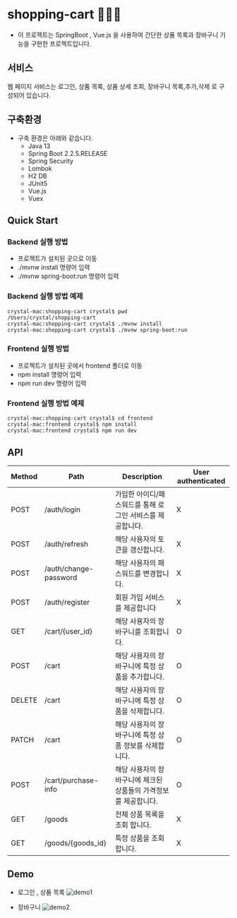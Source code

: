 # shopping-cart 🛒🛒🛒
- 이 프로젝트는 SpringBoot , Vue.js 을 사용하여 간단한 상품 목록과 장바구니 기능을 구현한 프로젝트입니다.

## 서비스
웹 페이지 서비스는 로그인, 상품 목록, 상품 상세 조회, 장바구니 목록,추가,삭제 로 구성되어 있습니다.

## 구축환경
- 구축 환경은 아래와 같습니다.
    - Java 13
    - Spring Boot 2.2.5.RELEASE
    - Spring Security
    - Lombok
    - H2 DB
    - JUnit5
    - Vue.js
    - Vuex


## Quick Start
### Backend 실행 방법
- 프로젝트가 설치된 곳으로 이동
- ./mvnw install 명령어 입력
- ./mvnw spring-boot:run 명령어 입력

### Backend 실행 방법 예제
~~~
crystal-mac:shopping-cart crystal$ pwd
/Users/crystal/shopping-cart
crystal-mac:shopping-cart crystal$ ./mvnw install
crystal-mac:shopping-cart crystal$ ./mvnw spring-boot:run
~~~

### Frontend 실행 방법
- 프로젝트가 설치된 곳에서 frontend 폴더로 이동
- npm install 명령어 입력
- npm run dev 명령어 입력

### Frontend 실행 방법 예제
~~~~
crystal-mac:shopping-cart crystal$ cd frontend
crystal-mac:frontend crystal$ npm install
crystal-mac:frontend crystal$ npm run dev
~~~~

## API
| Method | Path | Description | User authenticated |
|--------|-----------------------|-----------------------------------------------------------------|--------------------|
| POST | /auth/login | 가입한 아이디/패스워드를 통해 로그인 서비스를 제공합니다. | X |
| POST | /auth/refresh | 해당 사용자의 토큰을 갱신합니다. | X |
| POST | /auth/change-password | 해당 사용자의 패스워드를 변경합니다. | X |
| POST | /auth/register | 회원 가입 서비스를 제공합니다 | X |
| GET | /cart/{user_id} | 해당 사용자의 장바구니를 조회합니다. | O |
| POST | /cart | 해당 사용자의 장바구니에 특정 상품을 추가합니다. | O |
| DELETE | /cart | 해당 사용자의 장바구니에 특정 상품을 삭제합니다. | O |
| PATCH | /cart | 해당 사용자의 장바구니에 특정 상품 정보를 삭제합니다. | O |
| POST | /cart/purchase-info | 해당 사용자의 장바구니에 체크된 상품들의 가격정보를 제공합니다. | O |
| GET | /goods | 전체 상품 목록을 조회 합니다. | X |
| GET | /goods/{goods_id} | 특정 상품을 조회 합니다. | X |

## Demo
- 로그인 , 상품 목록
![demo1](https://user-images.githubusercontent.com/38197944/76683629-f5753880-6648-11ea-851e-36f7f635ea22.gif)

- 장바구니
![demo2](https://user-images.githubusercontent.com/38197944/76683654-2d7c7b80-6649-11ea-87e6-01c68630abe2.gif)
